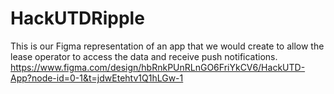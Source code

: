 # HackUTDRipple
This is our Figma representation of an app that we would create to allow the lease operator to access the data and receive push notifications. https://www.figma.com/design/hbRnkPUnRLnGO6FriYkCV6/HackUTD-App?node-id=0-1&t=jdwEtehtv1Q1hLGw-1

